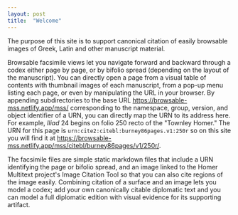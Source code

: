 ```yaml
---
layout: post
title:  "Welcome"
---
```


The purpose of this site is to support canonical citation of easily browsable images of Greek, Latin and other manuscript material.


Browsable facsimile views let you navigate forward and backward through a codex either page by page, or by bifolio spread (depending on the layout of the manuscript).  You can directly open a page from a visual table of contents with thumbnail images of each manuscript, from a pop-up menu listing each page, or even by manipulating the URL in your browser. By appending subdirectories to the base URL <https://browsable-mss.netlify.app/mss/> corresponding to the namespace, group, version, and object identifier of a URN, you can directly map the URN to its address here. For example, *Iliad* 24 begins on folio 250 recto of the "Townley Homer."  The URN for this page is `urn:cite2:citebl:burney86pages.v1:250r` so on this site you will find it at <https://browsable-mss.netlify.app/mss/citebl/burney86pages/v1/250r/>.

The facsimile files are simple static markdown files that include a URN identifying the page or bifolio spread, and an image linked to the Homer Multitext project's Image Citation Tool so that you can also cite regions of the image easily.  Combining citation of a surface and an image lets you model a codex;  add your own canonically citable diplomatic text and you can model a full diplomatic edition with visual evidence for its supporting artifact.
